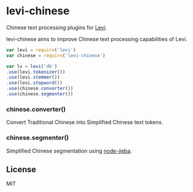 # levi-chinese

Chinese text processing plugins for [Levi](https://github.com/cshum/levi).

levi-chinese aims to improve Chinese text processing capabilities of Levi.

```js
var levi = require('levi')
var chinese = require('levi-chinese')

var lv = levi('db')
.use(levi.tokenizer())
.use(levi.stemmer())
.use(levi.stopword())
.use(chinese.converter())
.use(chinese.segmenter())
```

### chinese.converter()

Convert Traditional Chinese into Simplified Chinese text tokens.

### chinese.segmenter()

Simplified Chinese segmentation using [node-jieba](https://github.com/Tjatse/node-jieba).

## License

MIT
